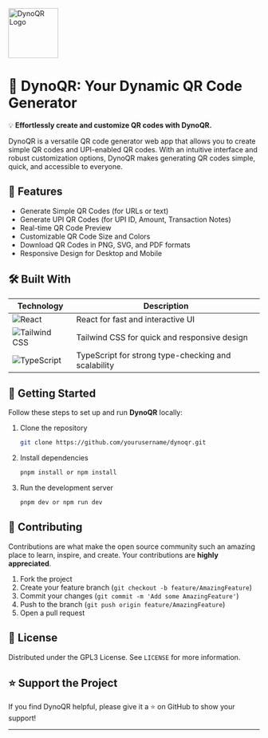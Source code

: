 
<img src="https://github.com/YashM20/dynoqr/blob/main/public/assets/images/DynoQR_logo.png" alt="DynoQR Logo" width="100" height="100" />  

# 🚀 DynoQR: Your Dynamic QR Code Generator  

💡 **Effortlessly create and customize QR codes with DynoQR.**

DynoQR is a versatile QR code generator web app that allows you to create simple QR codes and UPI-enabled QR codes. With an intuitive interface and robust customization options, DynoQR makes generating QR codes simple, quick, and accessible to everyone.

## 🔗 Features

- Generate Simple QR Codes (for URLs or text)
- Generate UPI QR Codes (for UPI ID, Amount, Transaction Notes)
- Real-time QR Code Preview
- Customizable QR Code Size and Colors
- Download QR Codes in PNG, SVG, and PDF formats
- Responsive Design for Desktop and Mobile

## 🛠️ Built With

| Technology | Description |
|------------|-------------|
| ![React](https://img.shields.io/badge/react-%2320232a.svg?style=for-the-badge&logo=react&logoColor=%2361DAFB) | React for fast and interactive UI |
| ![Tailwind CSS](https://img.shields.io/badge/tailwindcss-%2338B2AC.svg?style=for-the-badge&logo=tailwind-css&logoColor=white) | Tailwind CSS for quick and responsive design |
| ![TypeScript](https://img.shields.io/badge/typescript-%23007ACC.svg?style=for-the-badge&logo=typescript&logoColor=white) | TypeScript for strong type-checking and scalability |

## 🚀 Getting Started

Follow these steps to set up and run **DynoQR** locally:

1. Clone the repository
   ```bash
   git clone https://github.com/yourusername/dynoqr.git
   ```
2. Install dependencies
   ```bash
   pnpm install or npm install
   ```
3. Run the development server
   ```bash
   pnpm dev or npm run dev
   ```

## 🤝 Contributing

Contributions are what make the open source community such an amazing place to learn, inspire, and create. Your contributions are **highly appreciated**.

1. Fork the project
2. Create your feature branch (`git checkout -b feature/AmazingFeature`)
3. Commit your changes (`git commit -m 'Add some AmazingFeature'`)
4. Push to the branch (`git push origin feature/AmazingFeature`)
5. Open a pull request

## 📝 License

Distributed under the GPL3 License. See `LICENSE` for more information.

## ⭐ Support the Project

If you find DynoQR helpful, please give it a ⭐ on GitHub to show your support!

---
